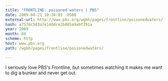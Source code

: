 ```yaml
---
title: "FRONTLINE: poisoned waters | PBS"
date: 2009-04-21 10:34:03 -0500
external-url: http://www.pbs.org/wgbh/pages/frontline/poisonedwaters/
hash: a7576c5d3a7e14ddce2b805a9a9f291a
year: 2009
month: 04
scheme: http
host: www.pbs.org
path: /wgbh/pages/frontline/poisonedwaters/

---
```


I seriously love PBS's Frontline, but sometimes watching it makes me want to dig a bunker and never get out. 
